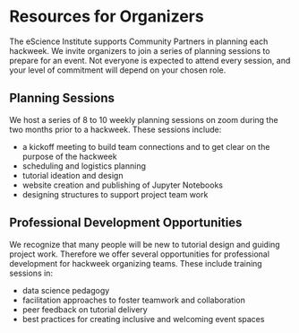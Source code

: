 # Resources for Organizers

The eScience Institute supports Community Partners in planning each hackweek. We invite organizers to join a series of planning sessions to prepare for an event. Not everyone is expected to attend every session, and your level of commitment will depend on your chosen role.

## Planning Sessions

We host a series of 8 to 10 weekly planning sessions on zoom during the two months prior to a hackweek. These sessions include:

* a kickoff meeting to build team connections and to get clear on the purpose of the hackweek
* scheduling and logistics planning 
* tutorial ideation and design 
* website creation and publishing of Jupyter Notebooks
* designing structures to support project team work

## Professional Development Opportunities

We recognize that many people will be new to tutorial design and guiding project work. Therefore we offer several opportunities for professional development for hackweek organizing teams. These include training sessions in:

* data science pedagogy
* facilitation approaches to foster teamwork and collaboration
* peer feedback on tutorial delivery
* best practices for creating inclusive and welcoming event spaces
